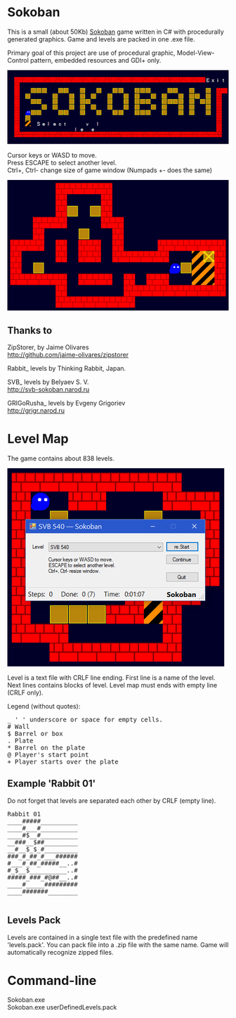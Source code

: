 # Sokoban

This is a small (about 50Kb) [Sokoban](https://en.wikipedia.org/wiki/Sokoban) game written in C# with procedurally generated graphics. Game and levels are packed in one .exe file.

Primary goal of this project are use of procedural graphic, Model-View-Control pattern, embedded resources and GDI+ only.

![Main menu](/doc/mainmenu002.png)

Cursor keys or WASD to move.<br/>
Press ESCAPE to select another level.<br/>
Ctrl+, Ctrl- change size of game window (Numpads +- does the same)

![Ingame screen](/doc/ingame001.png)

## Thanks to

ZipStorer, by Jaime Olivares<br/>
http://github.com/jaime-olivares/zipstorer

Rabbit_ levels by Thinking Rabbit, Japan.

SVB_ levels by Belyaev S. V.<br/>
http://svb-sokoban.narod.ru

GRIGoRusha_ levels by Evgeny Grigoriev<br/>
http://grigr.narod.ru

# Level Map

The game contains about 838 levels.

![Select level](/doc/selectlevel003.png)

Level is a text file with CRLF line ending. First line is a name of the level. Next lines contains blocks of level. Level map must ends with empty line (CRLF only).

Legend (without quotes):<br/>
<pre>_ ' ' underscore or space for empty cells.
# Wall
$ Barrel or box
. Plate
* Barrel on the plate 
@ Player's start point
+ Player starts over the plate
</pre>

## Example 'Rabbit 01'

Do not forget that levels are separated each other by CRLF (empty line).

<pre>Rabbit 01
____#####__________
____#___#__________
____#$__#__________
__###__$##_________
__#__$_$_#_________
###_#_##_#___######
#___#_##_#####__..#
#_$__$__________..#
#####_###_#@##__..#
____#_____#########
____#######________

</pre>

## Levels Pack

Levels are contained in a single text file with the predefined name 'levels.pack'. You can pack file into a .zip file with the same name. Game will automatically recognize zipped files.

# Command-line

Sokoban.exe<br>
Sokoban.exe userDefinedLevels.pack
